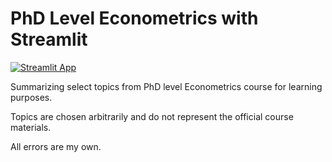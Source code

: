 # PhD Level Econometrics with Streamlit

[![Streamlit App](https://static.streamlit.io/badges/streamlit_badge_black_white.svg)](https://phd-econometrics.streamlit.app)

Summarizing select topics from PhD level Econometrics course for learning purposes.

Topics are chosen arbitrarily and do not represent the official course materials.

All errors are my own.
